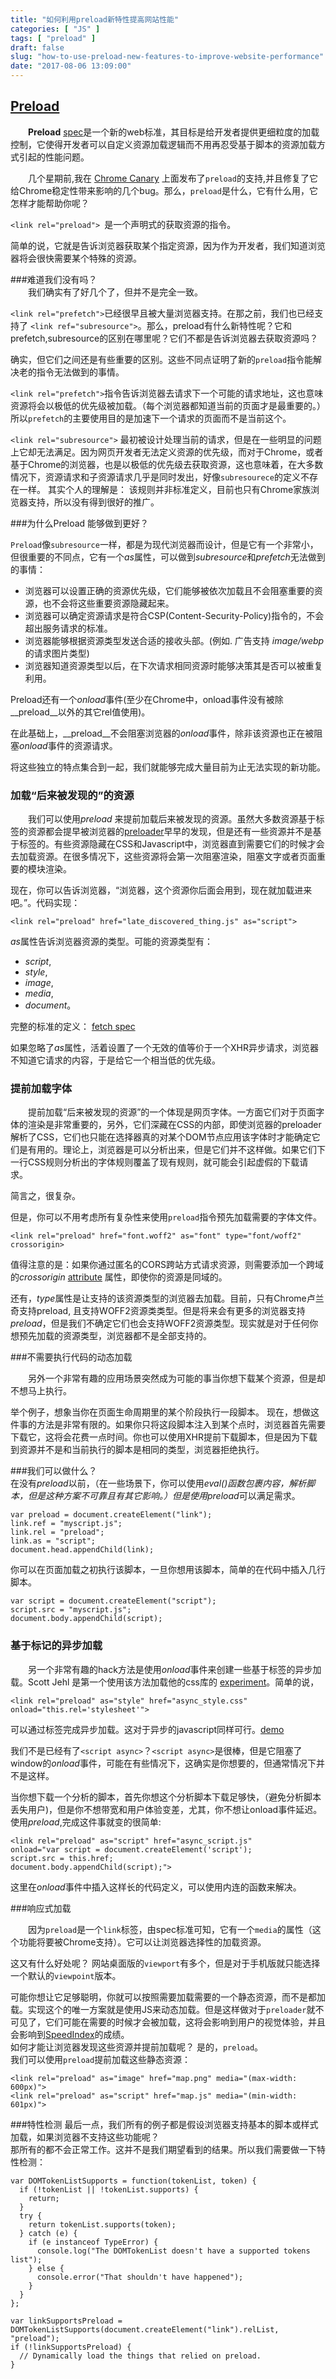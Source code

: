 ```yaml
---
title: "如何利用preload新特性提高网站性能"
categories: [ "JS" ]
tags: [ "preload" ]
draft: false
slug: "how-to-use-preload-new-features-to-improve-website-performance"
date: "2017-08-06 13:09:00"
---
```


## [Preload](https://www.smashingmagazine.com/2016/02/preload-what-is-it-good-for/)

&emsp;&emsp;__Preload__ [spec](https://w3c.github.io/preload/)是一个新的web标准，其目标是给开发者提供更细粒度的加载控制，它使得开发者可以自定义资源加载逻辑而不用再忍受基于脚本的资源加载方式引起的性能问题。

&emsp;&emsp;几个星期前,我在 [Chrome Canary](https://www.google.com.tw/chrome/browser/canary.html) 上面发布了`preload`的支持,并且修复了它给Chrome稳定性带来影响的几个bug。那么，`preload`是什么，它有什么用，它怎样才能帮助你呢？ 

```<link rel="preload"> ```是一个声明式的获取资源的指令。

简单的说，它就是告诉浏览器获取某个指定资源，因为作为开发者，我们知道浏览器将会很快需要某个特殊的资源。

###难道我们没有吗？  
&emsp;&emsp;我们确实有了好几个了，但并不是完全一致。

`<link rel="prefetch">`已经很早且被大量浏览器支持。在那之前，我们也已经支持了
`<link ref="subresource">`。那么，preload有什么新特性呢？它和prefetch,subresource的区别在哪里呢？它们不都是告诉浏览器去获取资源吗？   


<!--more-->


确实，但它们之间还是有些重要的区别。这些不同点证明了新的`preload`指令能解决老的指令无法做到的事情。

`<link rel="prefetch">`指令告诉浏览器去请求下一个可能的请求地址，这也意味资源将会以极低的优先级被加载。（每个浏览器都知道当前的页面才是最重要的。）所以`prefetch`的主要使用目的是加速下一个请求的页面而不是当前这个。

`<link rel="subresource">`
最初被设计处理当前的请求，但是在一些明显的问题上它却无法满足。因为网页开发者无法定义资源的优先级，而对于Chrome，或者基于Chrome的浏览器，也是以极低的优先级去获取资源，这也意味着，在大多数情况下，资源请求和子资源请求几乎是同时发出，好像`subresourece`的定义不存在一样。 
其实个人的理解是： 该规则并非标准定义，目前也只有Chrome家族浏览器支持，所以没有得到很好的推广。

###为什么Preload 能够做到更好？   	

`Preload`像`subresource`一样，都是为现代浏览器而设计，但是它有一个非常小，但很重要的不同点，它有一个*as*属性，可以做到*subresource*和*prefetch*无法做到的事情： 

- 浏览器可以设置正确的资源优先级，它们能够被依次加载且不会阻塞重要的资源，也不会将这些重要资源隐藏起来。
- 浏览器可以确定资源请求是符合CSP(Content-Security-Policy)指令的，不会超出服务请求的标准。
- 浏览器能够根据资源类型发送合适的接收头部。(例如. 广告支持 *image/webp* 的请求图片类型)
- 浏览器知道资源类型以后，在下次请求相同资源时能够决策其是否可以被重复利用。

Preload还有一个*onload*事件(至少在Chrome中，onload事件没有被除__preload__以外的其它rel值使用)。

在此基础上，__preload__不会阻塞浏览器的*onload*事件，除非该资源也正在被阻塞*onload*事件的资源请求。  

将这些独立的特点集合到一起，我们就能够完成大量目前为止无法实现的新功能。  

### 加载“后来被发现的”的资源  

&emsp;&emsp;我们可以使用*preload* 来提前加载后来被发现的资源。虽然大多数资源基于标签的资源都会提早被浏览器的[preloader](http://calendar.perfplanet.com/2013/big-bad-preloader/)早早的发现，但是还有一些资源并不是基于标签的。有些资源隐藏在CSS和Javascript中，浏览器直到需要它们的时候才会去加载资源。在很多情况下，这些资源将会第一次阻塞渲染，阻塞文字或者页面重要的模块渲染。  

现在，你可以告诉浏览器，“浏览器，这个资源你后面会用到，现在就加载进来吧。”。代码实现：  

```
<link rel="preload" href="late_discovered_thing.js" as="script">
```
*as*属性告诉浏览器资源的类型。可能的资源类型有： 

- *script*,
- *style*,
- *image*,
- *media*,
- *document*。

完整的标准的定义： [fetch spec](https://fetch.spec.whatwg.org/#concept-request-destination)    

如果忽略了*as*属性，活着设置了一个无效的值等价于一个XHR异步请求，浏览器不知道它请求的内容，于是给它一个相当低的优先级。  

### 提前加载字体  

&emsp;&emsp;提前加载“后来被发现的资源”的一个体现是网页字体。一方面它们对于页面字体的渲染是非常重要的，另外，它们深藏在CSS的内部，即使浏览器的preloader解析了CSS，它们也只能在选择器真的对某个DOM节点应用该字体时才能确定它们是有用的。理论上，浏览器是可以分析出来，但是它们并不这样做。如果它们下一行CSS规则分析出的字体规则覆盖了现有规则，就可能会引起虚假的下载请求。

简言之，很复杂。  

但是，你可以不用考虑所有复杂性来使用`preload`指令预先加载需要的字体文件。

```
<link rel="preload" href="font.woff2" as="font" type="font/woff2" crossorigin>
```
值得注意的是：如果你通过匿名的CORS跨站方式请求资源，则需要添加一个跨域的*crossorigin* [attribute](https://github.com/w3c/preload/issues/32) 属性，即使你的资源是同域的。  

还有，*type*属性是让支持的该资源类型的浏览器去加载。目前，只有Chrome卢兰奇支持preload, 且支持WOFF2资源类类型。但是将来会有更多的浏览器支持*preload*，但是我们不确定它们也会支持WOFF2资源类型。现实就是对于任何你想预先加载的资源类型，浏览器都不是全部支持的。 

###不需要执行代码的动态加载 

&emsp;&emsp;另外一个非常有趣的应用场景突然成为可能的事当你想下载某个资源，但是却不想马上执行。

举个例子，想象当你在页面生命周期里的某个阶段执行一段脚本。
现在，想做这件事的方法是非常有限的。如果你只将这段脚本注入到某个点时，浏览器首先需要下载它，这将会花费一点时间。你也可以使用XHR提前下载脚本，但是因为下载到资源并不是和当前执行的脚本是相同的类型，浏览器拒绝执行。  

###我们可以做什么？   
在没有*preload*以前，（在一些场景下，你可以使用*eval()*函数包裹内容，解析脚本，但是这种方案不可靠且有其它影响。）但是使用*preload*可以满足需求。

```
var preload = document.createElement("link");
link.ref = "myscript.js";
link.rel = "preload";
link.as = "script";
document.head.appendChild(link);
```

你可以在页面加载之初执行该脚本，一旦你想用该脚本，简单的在代码中插入几行脚本。

```
var script = document.createElement("script");
script.src = "myscript.js";
document.body.appendChild(script);
```

### 基于标记的异步加载  

&emsp;&emsp;另一个非常有趣的hack方法是使用*onload*事件来创建一些基于标签的异步加载。Scott Jehl 是第一个使用该方法加载他的css库的 [experiment](https://github.com/filamentgroup/loadCSS/issues/59)。简单的说，

```
<link rel="preload" as="style" href="async_style.css" onload="this.rel='stylesheet'">
```
可以通过标签完成异步加载。这对于异步的javascript同样可行。[demo](http://filamentgroup.github.io/loadCSS/test/preload.html)

我们不是已经有了`<script async>`？`<script async>`是很棒，但是它阻塞了window的*onload*事件，可能在有些情况下，这确实是你想要的，但通常情况下并不是这样。

当你想下载一个分析的脚本，首先你想这个分析脚本下载足够快，（避免分析脚本丢失用户)，但是你不想带宽和用户体验变差，尤其，你不想让onload事件延迟。使用*preload*,完成这件事就变的很简单:

```
<link rel="preload" as="script" href="async_script.js"
onload="var script = document.createElement('script');
script.src = this.href;
document.body.appendChild(script);">
```
这里在*onload*事件中插入这样长的代码定义，可以使用内连的函数来解决。

###响应式加载  

&emsp;&emsp;因为`preload`是一个`link`标签，由spec标准可知，它有一个`media`的属性（这个功能将要被Chrome支持）。它可以让浏览器选择性的加载资源。 

这又有什么好处呢？ 网站桌面版的`viewport`有多个，但是对于手机版就只能选择一个默认的`viewpoint`版本。

可能你想让它足够聪明，你就可以按照需要加载需要的一个静态资源，而不是都加载。实现这个的唯一方案就是使用JS来动态加载。但是这样做对于`preloader`就不可见了，它们可能在需要的时候才会被加载，这将会影响到用户的视觉体验，并且会影响到[SpeedIndex](https://sites.google.com/a/webpagetest.org/docs/using-webpagetest/metrics/speed-index)的成绩。  
如何才能让浏览器发现这些资源并提前加载呢？ 是的，`preload`。  
我们可以使用`preload`提前加载这些静态资源：

```
<link rel="preload" as="image" href="map.png" media="(max-width: 600px)">
<link rel="preload" as="script" href="map.js" media="(min-width: 601px)">
```

###特性检测
最后一点，我们所有的例子都是假设浏览器支持基本的脚本或样式加载，如果浏览器不支持这些功能呢？  
那所有的都不会正常工作。这并不是我们期望看到的结果。所以我们需要做一下特性检测：

```
var DOMTokenListSupports = function(tokenList, token) {
  if (!tokenList || !tokenList.supports) {
    return;
  }
  try {
    return tokenList.supports(token);
  } catch (e) {
    if (e instanceof TypeError) {
      console.log("The DOMTokenList doesn't have a supported tokens list");
    } else {
      console.error("That shouldn't have happened");
    }
  }
};

var linkSupportsPreload = DOMTokenListSupports(document.createElement("link").relList, "preload");
if (!linkSupportsPreload) {
  // Dynamically load the things that relied on preload.
}
```
